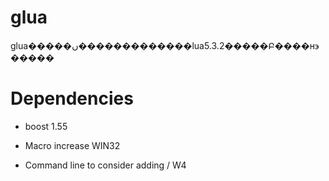 glua
=====

glua�����ں�������������lua5.3.2�����Բ����н϶�����


# Dependencies

* boost 1.55

* Macro increase WIN32

* Command line to consider adding / W4
